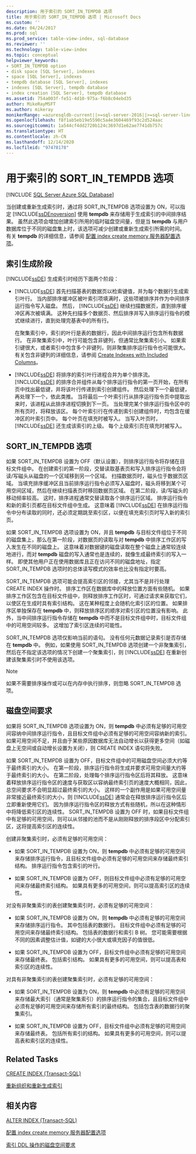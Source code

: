 ```yaml
---
description: 用于索引的 SORT_IN_TEMPDB 选项
title: 用于索引的 SORT_IN_TEMPDB 选项 | Microsoft Docs
ms.custom: ''
ms.date: 04/24/2017
ms.prod: sql
ms.prod_service: table-view-index, sql-database
ms.reviewer: ''
ms.technology: table-view-index
ms.topic: conceptual
helpviewer_keywords:
- SORT_IN_TEMPDB option
- disk space [SQL Server], indexes
- space [SQL Server], indexes
- tempdb database [SQL Server], indexes
- indexes [SQL Server], tempdb database
- index creation [SQL Server], tempdb database
ms.assetid: 754a003f-fe51-4d10-975a-f6b8c04ebd35
author: MikeRayMSFT
ms.author: mikeray
monikerRange: =azuresqldb-current||>=sql-server-2016||>=sql-server-linux-2017||=azuresqldb-mi-current
ms.openlocfilehash: f8f1ab5eb19e5590c5a4e3604469f93c2d524aac
ms.sourcegitcommit: 1a544cf4dd2720b124c3697d1e62ae7741db757c
ms.translationtype: HT
ms.contentlocale: zh-CN
ms.lasthandoff: 12/14/2020
ms.locfileid: "97478178"
---
```

# <a name="sort_in_tempdb-option-for-indexes"></a>用于索引的 SORT_IN_TEMPDB 选项
[!INCLUDE [SQL Server Azure SQL Database](../../includes/applies-to-version/sql-asdb.md)]

  当创建或重新生成索引时，通过将 SORT_IN_TEMPDB 选项设置为 ON，可以指定 [!INCLUDE[ssDEnoversion](../../includes/ssdenoversion-md.md)] 使用 **tempdb** 来存储用于生成索引的中间排序结果。 虽然此选项会增加创建索引所用的临时磁盘空间量，但是当 **tempdb** 与用户数据库位于不同的磁盘集上时，该选项可减少创建或重新生成索引所需的时间。 有关 **tempdb** 的详细信息，请参阅 [配置 index create memory 服务器配置选项](../../database-engine/configure-windows/configure-the-index-create-memory-server-configuration-option.md)。  
  
## <a name="phases-of-index-building"></a>索引生成阶段  
 [!INCLUDE[ssDE](../../includes/ssde-md.md)] 生成索引时经历下面两个阶段：  
  
-   [!INCLUDE[ssDE](../../includes/ssde-md.md)] 首先扫描基表的数据页以检索键值，并为每个数据行生成索引叶行。 当内部排序缓冲区被叶索引项填满时，这些项被排序并作为中间排序运行指令写入磁盘。 然后， [!INCLUDE[ssDE](../../includes/ssde-md.md)] 继续扫描数据页，直到排序缓冲区再次被填满。 这种先扫描多个数据页、然后排序并写入排序运行指令的模式继续进行，直到处理完基表中的所有行。  
  
     在聚集索引中，索引的叶行是表的数据行，因此中间排序运行包含所有数据行。 在非聚集索引中，叶行可能包含非键列，但通常比聚集索引小。 如果索引键很大，或者索引中包含多个非键列，则非聚集排序运行指令也可能很大。 有关包含非键列的详细信息，请参阅 [Create Indexes with Included Columns](../../relational-databases/indexes/create-indexes-with-included-columns.md)。  
  
-   [!INCLUDE[ssDE](../../includes/ssde-md.md)] 将排序的索引叶行进程合并为单个排序流。 [!INCLUDE[ssDE](../../includes/ssde-md.md)] 的排序合并组件从每个排序运行指令的第一页开始，在所有页中找出最低键，并将该叶行传递到索引创建组件。 然后处理下一个最低键，再处理下一个，依此类推。 当将最后一个叶索引行从排序运行指令页中提取出来时，该进程从此排序进程切换到下一页。 当处理完某个排序运行指令区中的所有页时，将释放该区。 每个叶索引行在传递到索引创建组件时，均包含在缓冲区的叶索引页中。 每个叶页在填充时被写入。 当写入叶页时， [!INCLUDE[ssDE](../../includes/ssde-md.md)] 还生成该索引的上级。 每个上级索引页在填充时被写入。  
  
## <a name="sort_in_tempdb-option"></a>SORT_IN_TEMPDB 选项  
 如果 SORT_IN_TEMPDB 设置为 OFF（默认设置），则排序运行指令将存储在目标文件组中。 在创建索引的第一阶段，交替读取基表页和写入排序运行指令会将读/写磁头从磁盘的一个区域移到另一个区域。 扫描数据页时，磁头位于数据页区域。 当填充排序缓冲区且当前排序运行指令必须写入磁盘时，磁头将移到某个可用空间区域，然后在继续扫描表页时移回数据页区域。 在第二阶段，读/写磁头的移动频率较高。 这时，排序进程通常交替读取各个排序运行区域。 排序运行指令和新的索引页都在目标文件组中生成。 这意味着 [!INCLUDE[ssDE](../../includes/ssde-md.md)] 在排序运行指令中分布读取的同时，还必须定期跳至索引区，以便在填充索引页时写入新的索引页。  
  
 如果 SORT_IN_TEMPDB 选项设置为 ON，并且 **tempdb** 与目标文件组位于不同的磁盘集上，那么在第一阶段，对数据页的读取与对 **tempdb** 中排序工作区的写入发生在不同的磁盘上。 这意味着对数据键的磁盘读取在整个磁盘上通常较连续地进行，而对 **tempdb** 磁盘的写入通常也是连续的，就像生成最终索引的写入一样。 即使其他用户正在使用数据库且正在访问不同的磁盘地址，指定 SORT_IN_TEMPDB 选项时的总体读写模式的效率也比没有指定时要高。  
  
 SORT_IN_TEMPDB 选项可能会提高索引区的邻接，尤其当不是并行处理 CREATE INDEX 操作时。 排序工作区在数据库中的释放位置方面有些随机。 如果排序工作区包含在目标文件组中，则释放排序工作区时，可通过请求来获取它们，以使区在生成时具有索引结构。 这在某种程度上会随机化索引区的位置。 如果排序区单独保存在 **tempdb** 中，则释放排序区的顺序对索引区的位置没有影响。 此外，当中间排序运行指令存储在 **tempdb** 中而不是目标文件组中时，目标文件组中的可用空间较多。 这增加了索引区连续的可能性。  
  
 SORT_IN_TEMPDB 选项仅影响当前的语句。 没有任何元数据记录索引是否存储在 **tempdb** 中。 例如，如果使用 SORT_IN_TEMPDB 选项创建一个非聚集索引，然后在不指定该选项的情况下创建一个聚集索引，则 [!INCLUDE[ssDE](../../includes/ssde-md.md)] 在重新创建该聚集索引时不使用该选项。  
  
> [!NOTE]  
>  如果不需要排序操作或可以在内存中执行排序，则忽略 SORT_IN_TEMPDB 选项。  
  
## <a name="disk-space-requirements"></a>磁盘空间要求  
 如果将 SORT_IN_TEMPDB 选项设置为 ON，则 **tempdb** 中必须有足够的可用空间容纳中间排序运行指令，且目标文件组中必须有足够的可用空间容纳新的索引。 如果可用空间不足，并且由于某些原因数据库无法自动增长以获得更多空间（如磁盘上无空间或自动增长设置为关闭），则 CREATE INDEX 语句将失败。  
  
 如果 SORT_IN_TEMPDB 设置为 OFF，目标文件组中的可用磁盘空间必须大约等于最终索引的大小。 在第一阶段，排序运行指令将生成并要求可用空间量大约等于最终索引的大小。 在第二阶段，处理每个排序运行指令区后将其释放。 这意味着释放排序运行指令区的速度与获取区以容纳最终索引页的速度大概相同，因此，总空间要求不会明显超过最终索引的大小。 这样的一个副作用是如果可用空间量非常接近最终索引的大小，则 [!INCLUDE[ssDE](../../includes/ssde-md.md)] 通常会在释放排序运行指令区后立即重新使用它们。 因为排序运行指令区的释放方式有些随机，所以在这种情形中将降低索引区的连续性。 SORT_IN_TEMPDB 设置为 OFF 时，如果目标文件组中有足够的可用空间，则可以从邻接的池而不是从刚刚释放的排序段区中分配索引区，这将提高索引区的连续性。  
  
创建非聚集索引时，必须有足够的可用空间：  
  
-   如果 SORT_IN_TEMPDB 设置为 ON，则 **tempdb** 中必须有足够的可用空间来存储排序运行指令，且目标文件组中必须有足够的可用空间来存储最终索引结构。 排序运行指令包含索引的叶行。  
  
-   如果 SORT_IN_TEMPDB 设置为 OFF，则目标文件组中必须有足够的可用空间来存储最终索引结构。 如果具有更多的可用空间，则可以提高索引区的连续性。  
  
对没有非聚集索引的表创建聚集索引时，必须有足够的可用空间：  
  
-   如果 SORT_IN_TEMPDB 设置为 ON，则 **tempdb** 中必须有足够的可用空间来存储排序运行指令。 其中包括表的数据行。 目标文件组中必须有足够的可用空间来存储最终索引结构。 包括表的数据行和索引 B 树。 您可能需要根据不同的因素调整估计值，如键的大小很大或填充因子的值很低。  
  
-   如果 SORT_IN_TEMPDB 设置为 OFF，目标文件组中必须有足够的可用空间来存储最终表。 包括索引结构。 如果具有更多的可用空间，则可以提高表和索引区的连续性。  
  
对具有非聚集索引的表创建聚集索引时，必须有足够的可用空间：  
  
-   如果 SORT_IN_TEMPDB 设置为 ON，则 **tempdb** 中必须有足够的可用空间来存储最大索引（通常是聚集索引）的排序运行指令的集合，且目标文件组中必须有足够的可用空间来存储所有索引的最终结构。 包括包含表的数据行的聚集索引。  
  
-   如果 SORT_IN_TEMPDB 设置为 OFF，目标文件组中必须有足够的可用空间来存储最终表。 包括所有索引的结构。 如果具有更多的可用空间，则可以提高表和索引区的连续性。  
  
## <a name="related-tasks"></a>Related Tasks  
 [CREATE INDEX (Transact-SQL)](../../t-sql/statements/create-index-transact-sql.md)  
  
 [重新组织和重新生成索引](../../relational-databases/indexes/reorganize-and-rebuild-indexes.md)  
  
## <a name="related-content"></a>相关内容  
 [ALTER INDEX (Transact-SQL)](../../t-sql/statements/alter-index-transact-sql.md)  
  
 [配置 index create memory 服务器配置选项](../../database-engine/configure-windows/configure-the-index-create-memory-server-configuration-option.md)  
  
 [索引 DDL 操作的磁盘空间要求](../../relational-databases/indexes/disk-space-requirements-for-index-ddl-operations.md)  
  
  
